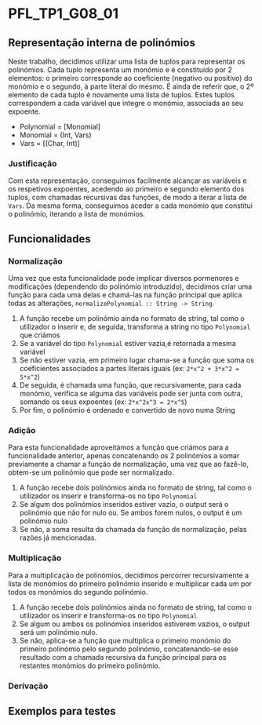 # PFL_TP1_G08_01

## Representação interna de polinómios
Neste trabalho, decidimos utilizar uma lista de tuplos para representar os polinómios. Cada tuplo representa um monómio e é constituído por 2 elementos: o primeiro corresponde ao coeficiente (negativo ou positivo) do monómio e o segundo, à parte literal do mesmo. É ainda de referir que, o 2º elemento de cada tuplo é novamente uma lista de tuplos. Estes tuplos correspondem a cada variável que integre o monómio, associada ao seu expoente.

- Polynomial = [Monomial]
- Monomial = (Int, Vars)
- Vars = [(Char, Int)]

### Justificação
Com esta representação, conseguimos facilmente alcançar as variáveis e os respetivos expoentes, acedendo ao primeiro e segundo elemento dos tuplos, com chamadas recursivas das funções, de modo a iterar a lista de `Vars`. Da mesma forma, conseguimos aceder a cada monómio que constitui o polinómio, iterando a lista de monómios.

## Funcionalidades

### Normalização
Uma vez que esta funcionalidade pode implicar diversos pormenores e modificações (dependendo do polinómio introduzido), decidimos criar uma função para cada uma delas e chamá-las na função principal que aplica todas as alterações, `normalizePolynomial :: String -> String`.

1. A função recebe um polinómio ainda no formato de string, tal como o utilizador o inserir e, de seguida, transforma a string no tipo `Polynomial` que criámos
2. Se a variável do tipo `Polynomial` estiver vazia,é retornada a mesma variável
3. Se não estiver vazia, em primeiro lugar chama-se a função que soma os coeficientes associados a partes literais iguais (ex: `2*x^2 + 3*x^2 = 5*x^2`)
4. De seguida, é chamada uma função, que recursivamente, para cada monómio, verifica se alguma das variáveis pode ser junta com outra, somando os seus expoentes (ex: `2*x^2x^3 = 2*x^5`)
5. Por fim, o polinómio é ordenado e convertido de novo numa String

### Adição
Para esta funcionalidade aproveitámos a função que criámos para a funcionalidade anterior, apenas concatenando os 2 polinómios a somar previamente a chamar a função de normalização, uma vez que ao fazê-lo, obtem-se um polinómio que pode ser normalizado.

1. A função recebe dois polinómios ainda no formato de string, tal como o utilizador os inserir e transforma-os no tipo `Polynomial`
2. Se algum dos polinómios inseridos estiver vazio, o output será o polinómio que não for nulo ou. Se ambos forem nulos, o output é um polinómio nulo
3. Se não, a soma resulta da chamada da função de normalização, pelas razões já mencionadas.

### Multiplicação
Para a multiplicação de polinómios, decidimos percorrer recursivamente a lista de monómios do primeiro polinómio inserido e multiplicar cada um por todos os monómios do segundo polinómio.

1. A função recebe dois polinómios ainda no formato de string, tal como o utilizador os inserir e transforma-os no tipo `Polynomial`
2. Se algum ou ambos os polinómios inseridos estiverem vazios, o output será um polinómio nulo.
3. Se não, aplica-se a função que multiplica o primeiro monómio do primeiro polinómio pelo segundo polinómio, concatenando-se esse resultado com a chamada recursiva da função principal para os restantes monómios do primeiro polinómio.

### Derivação

## Exemplos para testes
